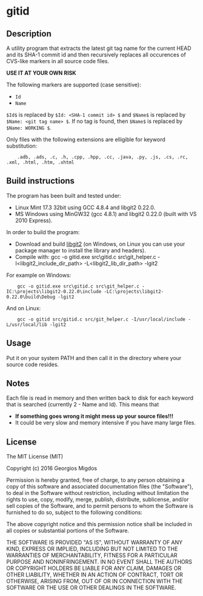 # gitid

## Description

A utility program that extracts the latest git tag name for the current HEAD and
its SHA-1 commit id and then recursively replaces all occurences of CVS-like 
markers in all source code files.

**USE IT AT YOUR OWN RISK**

The following markers are supported (case sensitive):

- `Id`
- `Name`

`$Id$` is replaced by `$Id: <SHA-1 commit id> $` and `$Name$` is replaced by 
`$Name: <git tag name> $`. If no tag is found, then `$Name$` is replaced by 
`$Name: WORKING $`.

Only files with the following extensions are elligible for keyword substitution:

        .adb, .ads, .c, .h, .cpp, .hpp, .cc, .java, .py, .js, .cs, .rc, .xml, .html, .htm, .xhtml

## Build instructions

The program has been built and tested under:
- Linux Mint 17.3 32bit using GCC 4.8.4 and libgit2 0.22.0.
- MS Windows using MinGW32 (gcc 4.8.1) and libgit2 0.22.0 (built with VS 2010 Express).

In order to build the program:

- Download and build [libgit2](https://libgit2.github.com/) (on Windows, on Linux you can use your package manager to install the library and headers).
- Compile with:
        gcc -o gitid.exe src\gitid.c src\git_helper.c -I<libgit2_include_dir_path> -L<libgit2_lib_dir_path> -lgit2

For example on Windows:

        gcc -o gitid.exe src\gitid.c src\git_helper.c -IC:\projects\libgit2-0.22.0\include -LC:\projects\libgit2-0.22.0\build\Debug -lgit2
        
And on Linux:

        gcc -o gitid src/gitid.c src/git_helper.c -I/usr/local/include -L/usr/local/lib -lgit2


## Usage
Put it on your system PATH and then call it in the directory where your source code resides.

## Notes
Each file is read in memory and then written back to disk for each keyword that is searched (currently 2 - Name and Id).
This means that
- **If something goes wrong it might mess up your source files!!!** 
- It could be very slow and memory intensive if you have many large files.


## License

The MIT License (MIT)

Copyright (c) 2016 Georgios Migdos

Permission is hereby granted, free of charge, to any person obtaining a copy of this software and associated documentation files (the "Software"), to deal in the Software without restriction, including without limitation the rights to use, copy, modify, merge, publish, distribute, sublicense, and/or sell copies of the Software, and to permit persons to whom the Software is furnished to do so, subject to the following conditions:

The above copyright notice and this permission notice shall be included in all copies or substantial portions of the Software.

THE SOFTWARE IS PROVIDED "AS IS", WITHOUT WARRANTY OF ANY KIND, EXPRESS OR IMPLIED, INCLUDING BUT NOT LIMITED TO THE WARRANTIES OF MERCHANTABILITY, FITNESS FOR A PARTICULAR PURPOSE AND NONINFRINGEMENT. IN NO EVENT SHALL THE AUTHORS OR COPYRIGHT HOLDERS BE LIABLE FOR ANY CLAIM, DAMAGES OR OTHER LIABILITY, WHETHER IN AN ACTION OF CONTRACT, TORT OR OTHERWISE, ARISING FROM, OUT OF OR IN CONNECTION WITH THE SOFTWARE OR THE USE OR OTHER DEALINGS IN THE SOFTWARE.

